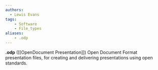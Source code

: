 ```yaml
---
authors:
  - Lewis Evans
tags:
    - Software
    - File_types
aliases:
    - .odp
---
```

**.odp** ([[OpenDocument Presentation]]) Open Document Format presentation files, for creating and delivering presentations using open standards.
